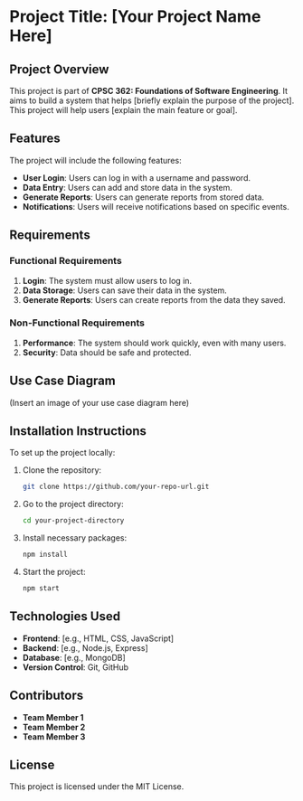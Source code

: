 # Project Title: [Your Project Name Here]

## Project Overview
This project is part of **CPSC 362: Foundations of Software Engineering**. It aims to build a system that helps [briefly explain the purpose of the project]. This project will help users [explain the main feature or goal].

## Features
The project will include the following features:
- **User Login**: Users can log in with a username and password.
- **Data Entry**: Users can add and store data in the system.
- **Generate Reports**: Users can generate reports from stored data.
- **Notifications**: Users will receive notifications based on specific events.

## Requirements

### Functional Requirements
1. **Login**: The system must allow users to log in.
2. **Data Storage**: Users can save their data in the system.
3. **Generate Reports**: Users can create reports from the data they saved.

### Non-Functional Requirements
1. **Performance**: The system should work quickly, even with many users.
2. **Security**: Data should be safe and protected.

## Use Case Diagram
(Insert an image of your use case diagram here)

## Installation Instructions
To set up the project locally:
1. Clone the repository:
    ```bash
    git clone https://github.com/your-repo-url.git
    ```
2. Go to the project directory:
    ```bash
    cd your-project-directory
    ```
3. Install necessary packages:
    ```bash
    npm install
    ```
4. Start the project:
    ```bash
    npm start
    ```

## Technologies Used
- **Frontend**: [e.g., HTML, CSS, JavaScript]
- **Backend**: [e.g., Node.js, Express]
- **Database**: [e.g., MongoDB]
- **Version Control**: Git, GitHub

## Contributors
- **Team Member 1**
- **Team Member 2**
- **Team Member 3**

## License
This project is licensed under the MIT License.


